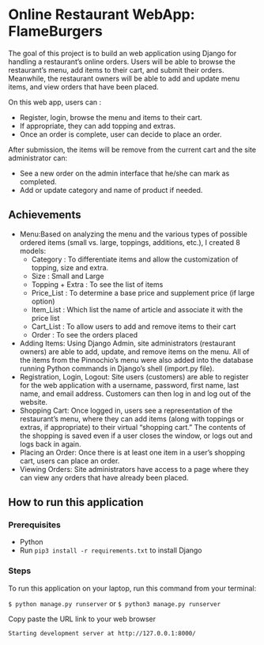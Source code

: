 # Online Restaurant WebApp: FlameBurgers

The goal of this project is to build an web application using Django for handling a restaurant’s online orders. Users will be able to browse the restaurant’s menu, add items to their cart, and submit their orders. Meanwhile, the restaurant owners will be able to add and update menu items, and view orders that have been placed.

On this web app, users can :
- Register, login, browse the menu and items to their cart. 
- If appropriate, they can add topping and extras.
- Once an order is complete, user can decide to place an order. 

After submission, the items will be remove from the current cart and the site administrator can:
- See a new order on the admin interface that he/she can mark as completed.
- Add or update category and name of product if needed.


## Achievements

* Menu:Based on analyzing the menu and the various types of possible ordered items (small vs. large, toppings, additions, etc.), I created 8 models:
    * Category : To differentiate items and allow the customization of topping, size and extra.
    * Size : Small and Large
    * Topping + Extra : To see the list of items
    * Price_List : To determine a base price and supplement price (if large option)
    * Item_List : Which list the name of article and associate it with the price list
    * Cart_List : To allow users to add and remove items to their cart
    * Order : To see the orders placed
* Adding Items: Using Django Admin, site administrators (restaurant owners) are able to add, update, and remove items on the menu. All of the items from the Pinnochio’s menu were also added into the database running Python commands in Django’s shell (import.py file).
* Registration, Login, Logout: Site users (customers) are able to register for the web application with a username, password, first name, last name, and email address. Customers can then log in and log out of the website.
* Shopping Cart: Once logged in, users see a representation of the restaurant’s menu, where they can add items (along with toppings or extras, if appropriate) to their virtual “shopping cart.” The contents of the shopping is saved even if a user closes the window, or logs out and logs back in again.
* Placing an Order: Once there is at least one item in a user’s shopping cart, users can place an order.
* Viewing Orders: Site administrators have access to a page where they can view any orders that have already been placed.


## How to run this application

### Prerequisites

- Python
- Run `pip3 install -r requirements.txt` to install Django

### Steps

To run this application on your laptop, run this command from your terminal:

`$ python manage.py runserver`
or `$ python3 manage.py runserver`

Copy paste the URL link to your web browser

`Starting development server at http://127.0.0.1:8000/`







